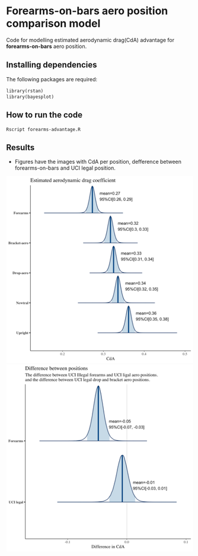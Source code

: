 # Forearms-on-bars aero position comparison model

Code for modelling estimated aerodynamic drag(CdA) advantage for __forearms-on-bars__ aero position.

## Installing dependencies

The following packages are required:

```
library(rstan)
library(bayesplot)
```

## How to run the code

```
Rscript forearms-advantage.R
```

## Results

- Figures have the images with CdA per position, defference between forearms-on-bars and UCI legal position.

![Figure 1](figure1.png)
![Figure 2](figure2.png)
